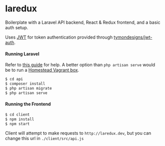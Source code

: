 # laredux

Boilerplate with a Laravel API backend, React & Redux frontend, and a basic auth setup.

Uses [JWT](https://jwt.io/) for token authentication provided through [tymondesigns/jwt-auth](https://github.com/tymondesigns/jwt-auth).

#### Running Laravel
Refer to [this guide](https://laravel.com/docs/master/installation) for help. A better option than `php artisan serve` would be to run a [Homestead Vagrant box](https://laravel.com/docs/master/homestead). 

```bash
$ cd api
$ composer install
$ php artisan migrate
$ php artisan serve
```

#### Running the Frontend
```bash
$ cd client
$ npm install
$ npm start
```

Client will attempt to make requests to `http://laredux.dev`, but you can change this url in `./client/src/api.js`
